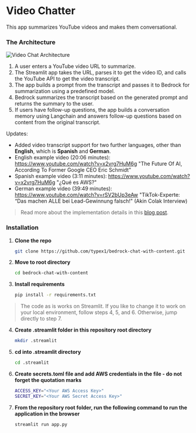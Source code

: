 # Video Chatter

This app summarizes YouTube videos and makes them conversational.

### The Architecture

![Video Chat Architecture](video-chat-arch.png)

1. A user enters a YouTube video URL to summarize.
2. The Streamlit app takes the URL, parses it to get the video ID, and calls the YouTube API to get the video transcript.
3. The app builds a prompt from the transcript and passes it to Bedrock for summarization using a predefined model.
4. Bedrock summarizes the transcript based on the generated prompt and returns the summary to the user.
5. If users have follow-up questions, the app builds a conversation memory using Langchain and answers follow-up questions based on content from the original transcript.

Updates:
* Added video transcript support for two further languages, other than **English**, which is **Spanish** and **German**.
* English example video (20:06 minutes): https://www.youtube.com/watch?v=x2vrg7HuM6g "The Future Of AI, According To Former Google CEO Eric Schmidt"
* Spanish example video (3:11 minutes): https://www.youtube.com/watch?v=x2vrg7HuM6g "¿Qué es AWS?"
* German example video (39:49 minutes): https://www.youtube.com/watch?v=rSV2bUp3eAw "TikTok-Experte: “Das machen ALLE bei Lead-Gewinnung falsch!" (Akin Colak Interview)

> Read more about the implementation details in this [blog post](https://community.aws/content/2hPtf0UuIXSLqJk5MKolbOoA7Qv/how-i-built-a-video-chatter-app-with-almost-zero-code).


### Installation

1. **Clone the repo**
   ```sh
   git clone https://github.com/typex1/bedrock-chat-with-content.git

2. **Move to root directory**
   ```sh
   cd bedrock-chat-with-content

3. **Install requirements**
   ```sh
   pip install -r requirements.txt

>The code as is works on Streamlit. If you like to change it to work on your local environment, follow steps 4, 5, and 6. Otherwise, jump directly to step 7.


4. **Create .streamlit folder in this repository root directory**
   ```sh
   mkdir .streamlit

5. **cd into .streamlit directory**  
   ```sh
   cd .streamlit

6. **Create secrets.toml file and add AWS credentials in the file -  do not forget the quotation marks**
    ```sh
   ACCESS_KEY="<Your AWS Access Key>"
   SECRET_KEY="<Your AWS Secret Access Key>"

7. **From the repository root folder, run the following command to run the application in the browser**
   ```sh
   streamlit run app.py

